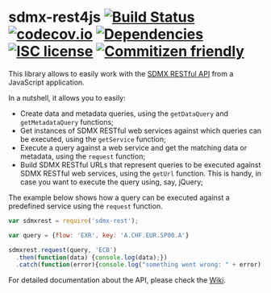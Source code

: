 # sdmx-rest4js [![Build Status](https://travis-ci.org/sosna/sdmx-rest4js.svg?branch=master)](https://travis-ci.org/sosna/sdmx-rest4js) [![codecov.io](https://codecov.io/github/sosna/sdmx-rest4js/coverage.svg?branch=master)](https://codecov.io/github/sosna/sdmx-rest4js?branch=master) [![Dependencies](https://david-dm.org/sosna/sdmx-rest4js.svg)](https://david-dm.org/sosna/sdmx-rest4js) [![ISC license](https://img.shields.io/badge/license-ISC%20license-brightgreen.svg)](https://en.wikipedia.org/wiki/ISC_license) [![Commitizen friendly](https://img.shields.io/badge/commitizen-friendly-brightgreen.svg)](http://commitizen.github.io/cz-cli/)

This library allows to easily work with the [SDMX RESTful API](https://github.com/sdmx-twg/sdmx-rest) from a JavaScript application.

In a nutshell, it allows you to easily:
- Create data and metadata queries, using the `getDataQuery` and `getMetadataQuery` functions;
- Get instances of SDMX RESTful web services against which queries can be executed, using the `getService` function;
- Execute a query against a web service and get the matching data or metadata, using the `request` function;
- Build SDMX RESTful URLs that represent queries to be executed against SDMX RESTful web services, using the `getUrl` function. This is handy, in case you want to execute the query using, say, jQuery;

The example below shows how a query can be executed against a predefined service using the `request` function.

```JavaScript
var sdmxrest = require('sdmx-rest');

var query = {flow: 'EXR', key: 'A.CHF.EUR.SP00.A'}

sdmxrest.request(query, 'ECB')
  .then(function(data) {console.log(data);})
  .catch(function(error){console.log("something went wrong: " + error);});
```

For detailed documentation about the API, please check the [Wiki](https://github.com/sosna/sdmx-rest4js/wiki).

